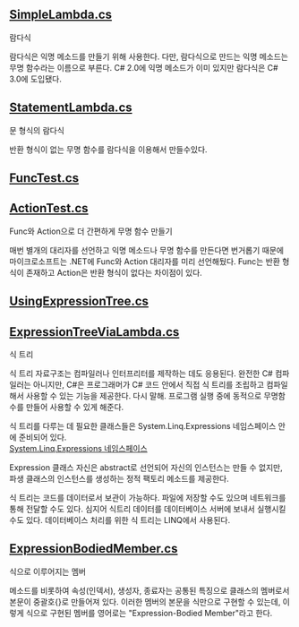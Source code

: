 ## [SimpleLambda.cs](https://github.com/twozeronine/Csharp_Study/blob/main/Lambda_Expression/SimpleLambda.cs)

람다식

람다식은 익명 메소드를 만들기 위해 사용한다. 다만, 람다식으로 만드는 익명 메소드는 무명 함수라는 이름으로 부른다. C# 2.0에 익명 메소드가 이미 있지만 람다식은 C# 3.0에 도입됐다.

## [StatementLambda.cs](https://github.com/twozeronine/Csharp_Study/blob/main/Lambda_Expression/StatementLambda.cs)

문 형식의 람다식

반환 형식이 없는 무명 함수를 람다식을 이용해서 만들수있다.

## [FuncTest.cs](https://github.com/twozeronine/Csharp_Study/blob/main/Lambda_Expression/FuncTest.cs)

## [ActionTest.cs](https://github.com/twozeronine/Csharp_Study/blob/main/Lambda_Expression/ActionTest.cs)

Func와 Action으로 더 간편하게 무명 함수 만들기

매번 별개의 대리자를 선언하고 익명 메소드나 무명 함수를 만든다면 번거롭기 때문에 마이크로소프트는 .NET에 Func와 Action 대리자를 미리 선언해뒀다. Func는 반환 형식이 존재하고 Action은 반환 형식이 없다는 차이점이 있다.

## [UsingExpressionTree.cs](https://github.com/twozeronine/Csharp_Study/blob/main/Lambda_Expression/UsingExpressionTree.cs)

## [ExpressionTreeViaLambda.cs](https://github.com/twozeronine/Csharp_Study/blob/main/Lambda_Expression/ExpressionTreeViaLambda.cs)

식 트리

식 트리 자료구조는 컴파일러나 인터프리터를 제작하는 데도 응용된다. 완전한 C# 컴파일러는 아니지만, C#은 프로그래머가 C# 코드 안에서 직접 식 트리를 조립하고 컴파일해서 사용할 수 있는 기능을 제공한다. 다시 말해. 프로그램 실행 중에 동적으로 무명함수를 만들어 사용할 수 있게 해준다.

식 트리를 다루는 데 필요한 클래스들은 System.Linq.Expressions 네임스페이스 안에 준비되어 있다.  
[System.Linq.Expressions 네임스페이스](https://docs.microsoft.com/ko-kr/dotnet/api/system.linq.expressions?view=net-5.0)

Expression 클래스 자신은 abstract로 선언되어 자신의 인스턴스는 만들 수 없지만, 파생 클래스의 인스턴스를 생성하는 정적 팩토리 메소드를 제공한다.

식 트리는 코드를 데이터로서 보관이 가능하다. 파일에 저장할 수도 있으며 네트워크를 통해 전달할 수도 있다. 심지어 식트리 데이터를 데이터베이스 서버에 보내서 실행시킬 수도 있다. 데이터베이스 처리를 위한 식 트리는 LINQ에서 사용된다.

## [ExpressionBodiedMember.cs](https://github.com/twozeronine/Csharp_Study/blob/main/Lambda_Expression/ExpressionBodiedMember.cs)

식으로 이루어지는 멤버

메소드를 비롯하여 속성(인덱서), 생성자, 종료자는 공통된 특징으로 클래스의 멤버로서 본문이 중괄호{}로 만들어져 있다. 이러한 멤버의 본문을 식만으로 구현할 수 있는데, 이렇게 식으로 구현된 멤버를 영어로는 "Expression-Bodied Member"라고 한다.
